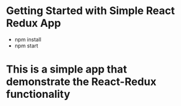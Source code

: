 # Getting Started with Simple React Redux App
 - npm install
 - npm start

# This is a simple app that demonstrate the React-Redux functionality 